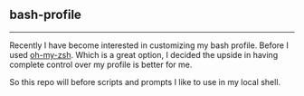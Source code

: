 ## bash-profile
___

Recently I have become interested in customizing my bash profile. Before I used [oh-my-zsh](https://github.com/robbyrussell/oh-my-zsh). Which is a great option, I decided the upside in having complete control over my profile is better for me.

So this repo will before scripts and prompts I like to use in my local shell.
